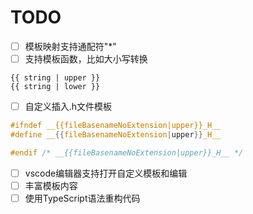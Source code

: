 # TODO

- [ ] 模板映射支持通配符"*"
- [ ] 支持模板函数，比如大小写转换

```
{{ string | upper }}
{{ string | lower }}
```

- [ ] 自定义插入.h文件模板

```c
#ifndef __{{fileBasenameNoExtension|upper}}_H__
#define __{{fileBasenameNoExtension|upper}}_H__

#endif /* __{{fileBasenameNoExtension|upper}}_H__ */
```

- [ ] vscode编辑器支持打开自定义模板和编辑
- [ ] 丰富模板内容
- [ ] 使用TypeScript语法重构代码
